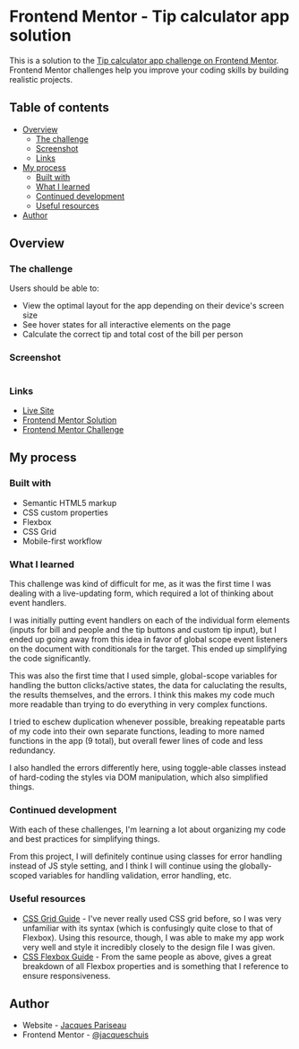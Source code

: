 # Frontend Mentor - Tip calculator app solution

This is a solution to the [Tip calculator app challenge on Frontend Mentor](https://www.frontendmentor.io/challenges/tip-calculator-app-ugJNGbJUX). Frontend Mentor challenges help you improve your coding skills by building realistic projects.

## Table of contents

- [Overview](#overview)
  - [The challenge](#the-challenge)
  - [Screenshot](#screenshot)
  - [Links](#links)
- [My process](#my-process)
  - [Built with](#built-with)
  - [What I learned](#what-i-learned)
  - [Continued development](#continued-development)
  - [Useful resources](#useful-resources)
- [Author](#author)

## Overview

### The challenge

Users should be able to:

- View the optimal layout for the app depending on their device's screen size
- See hover states for all interactive elements on the page
- Calculate the correct tip and total cost of the bill per person

### Screenshot

![]()

### Links

- [Live Site](https://frontend-mentor-tip-calculator-omega.vercel.app/)
- [Frontend Mentor Solution](https://www.frontendmentor.io/solutions/responsive-tip-calculator-with-vanilla-js-and-css-ziYZ3zbj_m)
- [Frontend Mentor Challenge](https://www.frontendmentor.io/challenges/tip-calculator-app-ugJNGbJUX)

## My process

### Built with

- Semantic HTML5 markup
- CSS custom properties
- Flexbox
- CSS Grid
- Mobile-first workflow

### What I learned

This challenge was kind of difficult for me, as it was the first time I was dealing with a live-updating form, which required a lot of thinking about event handlers.

I was initially putting event handlers on each of the individual form elements (inputs for bill and people and the tip buttons and custom tip input), but I ended up going away from this idea in favor of global scope event listeners on the document with conditionals for the target. This ended up simplifying the code significantly.

This was also the first time that I used simple, global-scope variables for handling the button clicks/active states, the data for caluclating the results, the results themselves, and the errors. I think this makes my code much more readable than trying to do everything in very complex functions.

I tried to eschew duplication whenever possible, breaking repeatable parts of my code into their own separate functions, leading to more named functions in the app (9 total), but overall fewer lines of code and less redundancy.

I also handled the errors differently here, using toggle-able classes instead of hard-coding the styles via DOM manipulation, which also simplified things.

### Continued development

With each of these challenges, I'm learning a lot about organizing my code and best practices for simplifying things.

From this project, I will definitely continue using classes for error handling instead of JS style setting, and I think I will continue using the globally-scoped variables for handling validation, error handling, etc.

### Useful resources

- [CSS Grid Guide](https://css-tricks.com/snippets/css/complete-guide-grid/) - I've never really used CSS grid before, so I was very unfamiliar with its syntax (which is confusingly quite close to that of Flexbox). Using this resource, though, I was able to make my app work very well and style it incredibly closely to the design file I was given.
- [CSS Flexbox Guide](https://css-tricks.com/snippets/css/a-guide-to-flexbox/) - From the same people as above, gives a great breakdown of all Flexbox properties and is something that I reference to ensure responsiveness.

## Author

- Website - [Jacques Pariseau](https://www.your-site.com)
- Frontend Mentor - [@jacqueschuis](https://www.frontendmentor.io/profile/jacqueschuis)
